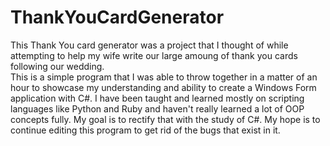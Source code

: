 # ThankYouCardGenerator

This Thank You card generator was a project that I thought of while attempting to help my wife write our large amoung of thank you cards following our wedding.  
This is a simple program that I was able to throw together in a matter of an hour to showcase my understanding and ability to create a Windows Form application with C#. 
I have been taught and learned mostly on scripting languages like Python and Ruby and haven't really learned a lot of OOP concepts fully. My goal is to rectify that with the study of
C#.  My hope is to continue editing this program to get rid of the bugs that exist in it. 
